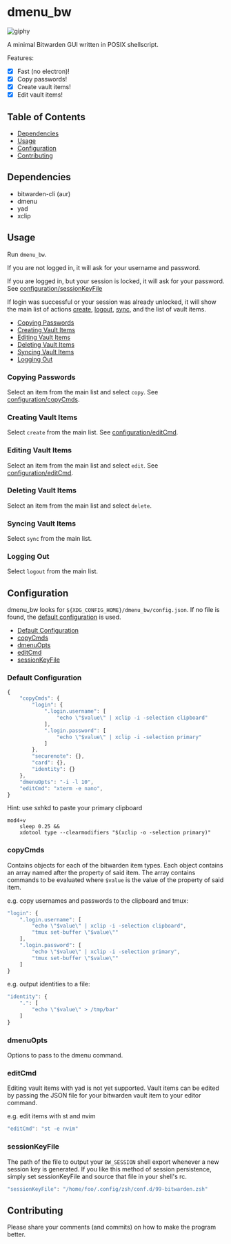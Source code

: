 # dmenu\_bw

![giphy](https://media.giphy.com/media/iEJ7HRPdOpWUrNy3Ue/giphy.gif)

A minimal Bitwarden GUI written in POSIX shellscript.

Features:
- [x] Fast (no electron)!
- [x] Copy passwords!
- [x] Create vault items!
- [x] Edit vault items!

## Table of Contents
* [Dependencies](#Dependencies)
* [Usage](#Usage)
* [Configuration](#Configuration)
* [Contributing](#Contributing)

## Dependencies
* bitwarden-cli (aur)
* dmenu
* yad
* xclip

## Usage
Run `dmenu_bw`. <br>

If you are not logged in, it will ask for your username and password. <br>

If you are logged in, but your session is locked, it will ask for your
password. See [configuration/sessionKeyFile](#sessionKeyFile) <br>

If login was successful or your session was already unlocked, it will
show the main list of actions [create](#Creating-Vault-Items),
[logout](#Logging-Out), [sync](#Syncing-Vault-Items), and the list of
vault items. <br>

* [Copying Passwords](#Copying-Passwords)
* [Creating Vault Items](#Creating-Vault-Items)
* [Editing Vault Items](#Editing-Vault-Items)
* [Deleting Vault Items](#Deleting-Vault-Items)
* [Syncing Vault Items](#Syncing-Vault-Items)
* [Logging Out](#Logging-Out)

### Copying Passwords
Select an item from the main list and select `copy`. See
[configuration/copyCmds](#copyCmds).

### Creating Vault Items
Select `create` from the main list. See [configuration/editCmd](#editCmd).

### Editing Vault Items
Select an item from the main list and select `edit`. See
[configuration/editCmd](#editCmd).

### Deleting Vault Items
Select an item from the main list and select `delete`.

### Syncing Vault Items
Select `sync` from the main list.

### Logging Out
Select `logout` from the main list.


## Configuration

dmenu\_bw looks for `${XDG_CONFIG_HOME}/dmenu_bw/config.json`.  If no
file is found, the [default configuration](#Default-Configuration) is
used.

* [Default Configuration](#Default-Configuration)
* [copyCmds](#copyCmds)
* [dmenuOpts](#dmenuOpts)
* [editCmd](#editCmd)
* [sessionKeyFile](#sessionKeyFile)

<!-- An example config file is located in
/usr/local/share/doc/config.example.json. -->

### Default Configuration
```javascript
{
    "copyCmds": {
        "login": {
            ".login.username": [
                "echo \"$value\" | xclip -i -selection clipboard"
            ],
            ".login.password": [
                "echo \"$value\" | xclip -i -selection primary"
            ]
        },
        "securenote": {},
        "card": {},
        "identity": {}
    },
    "dmenuOpts": "-i -l 10",
    "editCmd": "xterm -e nano",
}
```
Hint: use sxhkd to paste your primary clipboard
```
mod4+v
    sleep 0.25 &&
    xdotool type --clearmodifiers "$(xclip -o -selection primary)"
```

### copyCmds
Contains objects for each of the bitwarden item types.
Each object contains an array named after the property of said item.
The array contains commands to be evaluated where `$value` is the
value of the property of said item. <br>

e.g. copy usernames and passwords to the clipboard and tmux:
```javascript
"login": {
    ".login.username": [
        "echo \"$value\" | xclip -i -selection clipboard",
        "tmux set-buffer \"$value\""
    ],
    ".login.password": [
        "echo \"$value\" | xclip -i -selection primary",
        "tmux set-buffer \"$value\""
    ]
}
```
e.g. output identities to a file:
```javascript
"identity": {
    ".": [
        "echo \"$value\" > /tmp/bar"
    ]
}
```

### dmenuOpts
Options to pass to the dmenu command.

### editCmd
Editing vault items with yad is not yet supported. Vault items can be
edited by passing the JSON file for your bitwarden vault item to your
editor command.

e.g. edit items with st and nvim
```javascript
"editCmd": "st -e nvim"
```

### sessionKeyFile
The path of the file to output your `BW_SESSION` shell export whenever
a new session key is generated. If you like this method of session
persistence, simply set sessionKeyFile and source that file in your
shell's rc.
```javascript
"sessionKeyFile": "/home/foo/.config/zsh/conf.d/99-bitwarden.zsh"
```

## Contributing
Please share your comments (and commits) on how to make the program better.
